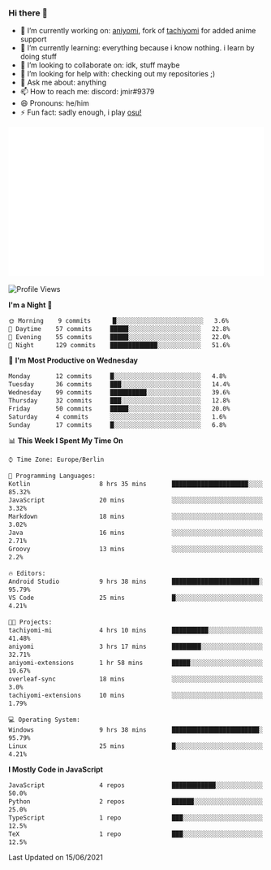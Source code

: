 ### Hi there 👋



<!--
**jmir1/jmir1** is a ✨ _special_ ✨ repository because its `README.md` (this file) appears on your GitHub profile.

Here are some ideas to get you started:
-->
- 🔭 I’m currently working on: [aniyomi](https://github.com/jmir1/aniyomi), fork of [tachiyomi](https://github.com/tachiyomiorg/tachiyomi) for added anime support
- 🌱 I’m currently learning: everything because i know nothing. i learn by doing stuff
- 👯 I’m looking to collaborate on: idk, stuff maybe
- 🤔 I’m looking for help with: checking out my repositories ;)
- 💬 Ask me about: anything
- 📫 How to reach me: discord: jmir#9379
- 😄 Pronouns: he/him
- ⚡ Fun fact: sadly enough, i play [osu!](https://osu.ppy.sh/users/18018426)
<div>
	<p align="center">
		<img src="https://github.com/jmir1/github-stats/blob/master/generated/overview.svg">
	</p>
</div>

<!--START_SECTION:waka-->
![Profile Views](http://img.shields.io/badge/Profile%20Views-14-blue)

**I'm a Night 🦉** 

```text
🌞 Morning    9 commits      █░░░░░░░░░░░░░░░░░░░░░░░░   3.6% 
🌆 Daytime    57 commits     █████░░░░░░░░░░░░░░░░░░░░   22.8% 
🌃 Evening    55 commits     █████░░░░░░░░░░░░░░░░░░░░   22.0% 
🌙 Night      129 commits    █████████████░░░░░░░░░░░░   51.6%

```
📅 **I'm Most Productive on Wednesday** 

```text
Monday       12 commits     █░░░░░░░░░░░░░░░░░░░░░░░░   4.8% 
Tuesday      36 commits     ███░░░░░░░░░░░░░░░░░░░░░░   14.4% 
Wednesday    99 commits     ██████████░░░░░░░░░░░░░░░   39.6% 
Thursday     32 commits     ███░░░░░░░░░░░░░░░░░░░░░░   12.8% 
Friday       50 commits     █████░░░░░░░░░░░░░░░░░░░░   20.0% 
Saturday     4 commits      ░░░░░░░░░░░░░░░░░░░░░░░░░   1.6% 
Sunday       17 commits     █░░░░░░░░░░░░░░░░░░░░░░░░   6.8%

```


📊 **This Week I Spent My Time On** 

```text
⌚︎ Time Zone: Europe/Berlin

💬 Programming Languages: 
Kotlin                   8 hrs 35 mins       █████████████████████░░░░   85.32% 
JavaScript               20 mins             ░░░░░░░░░░░░░░░░░░░░░░░░░   3.32% 
Markdown                 18 mins             ░░░░░░░░░░░░░░░░░░░░░░░░░   3.02% 
Java                     16 mins             ░░░░░░░░░░░░░░░░░░░░░░░░░   2.71% 
Groovy                   13 mins             ░░░░░░░░░░░░░░░░░░░░░░░░░   2.2%

🔥 Editors: 
Android Studio           9 hrs 38 mins       ████████████████████████░   95.79% 
VS Code                  25 mins             █░░░░░░░░░░░░░░░░░░░░░░░░   4.21%

🐱‍💻 Projects: 
tachiyomi-mi             4 hrs 10 mins       ██████████░░░░░░░░░░░░░░░   41.48% 
aniyomi                  3 hrs 17 mins       ████████░░░░░░░░░░░░░░░░░   32.71% 
aniyomi-extensions       1 hr 58 mins        █████░░░░░░░░░░░░░░░░░░░░   19.67% 
overleaf-sync            18 mins             ░░░░░░░░░░░░░░░░░░░░░░░░░   3.0% 
tachiyomi-extensions     10 mins             ░░░░░░░░░░░░░░░░░░░░░░░░░   1.79%

💻 Operating System: 
Windows                  9 hrs 38 mins       ████████████████████████░   95.79% 
Linux                    25 mins             █░░░░░░░░░░░░░░░░░░░░░░░░   4.21%

```

**I Mostly Code in JavaScript** 

```text
JavaScript               4 repos             ████████████░░░░░░░░░░░░░   50.0% 
Python                   2 repos             ██████░░░░░░░░░░░░░░░░░░░   25.0% 
TypeScript               1 repo              ███░░░░░░░░░░░░░░░░░░░░░░   12.5% 
TeX                      1 repo              ███░░░░░░░░░░░░░░░░░░░░░░   12.5%

```



 Last Updated on 15/06/2021
<!--END_SECTION:waka-->
